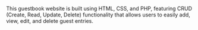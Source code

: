 This guestbook website is built using HTML, CSS, and PHP, featuring CRUD (Create, Read, Update, Delete) functionality that allows users to easily add, view, edit, and delete guest entries.
